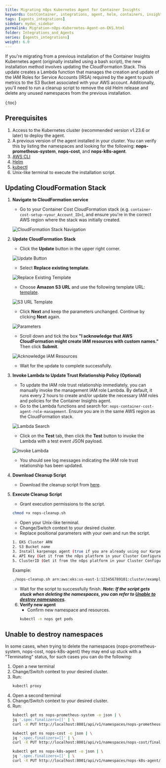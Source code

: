 ```yaml
---
title: Migrating nOps Kubernetes Agent for Container Insights
keywords: CostContainer, integrations, agent, helm, containers, insights
tags: [agents_integrations]
sidebar: mydoc_sidebar
permalink: Migration-nOps-Kubernetes-Agent-on-EKS.html
folder: Integrations_and_Agents
series: [agents_integrations]
weight: 6.0
---
```


If you're migrating from a previous installation of the Container Insights Kubernetes agent (originally installed using a bash script), the new installation method involves updating the CloudFormation Stack. This update creates a Lambda function that manages the creation and update of the IAM Roles for Service Accounts (IRSA) required by the agent to push metrics to the S3 Bucket associated with your AWS account. Additionally, you'll need to run a cleanup script to remove the old Helm release and delete any unused namespaces from the previous installation.

{:toc}

## Prerequisites 

1. Access to the Kubernetes cluster (recommended version v1.23.6 or later) to deploy the agent.
2. A previous version of the agent installed in your cluster. You can verify this by listing the namespaces and looking for the following: **nops-prometheus-system**, **nops-cost**, and **nops-k8s-agent**.
3. [AWS CLI](https://docs.aws.amazon.com/cli/latest/userguide/getting-started-install.html)
4. [Helm](https://helm.sh/)
5. [kubectl](https://kubernetes.io/docs/reference/kubectl/overview/)
6. Unix-like terminal to execute the installation script.

## Updating CloudFormation Stack

1. **Navigate to CloudFormation service**
   - Go to your Container Cost CloudFormation stack (e.g. `container-cost-setup-<your_Account_ID>`), and ensure you're in the correct AWS region where the stack was initially created.
   
   ![CloudFormation Stack Navigation](https://nops-help-site-assets.s3.amazonaws.com/images/container-insights-migration/Screenshot+2024-08-05+at+1.48.50%E2%80%AFp.m..png)

2. **Update CloudFormation Stack**
   - Click the **Update** button in the upper right corner.
   
   ![Update Button](https://nops-help-site-assets.s3.amazonaws.com/images/container-insights-migration/Screenshot+2024-08-05+at+1.49.24%E2%80%AFp.m..png)

   - Select **Replace existing template**.

   ![Replace Existing Template](https://nops-help-site-assets.s3.amazonaws.com/images/container-insights-migration/Screenshot+2024-08-05+at+1.49.49%E2%80%AFp.m..png)

   - Choose **Amazon S3 URL** and use the following template URL: [template](https://nops-rules-lambda-sources.s3.us-west-2.amazonaws.com/container_cost/container-cost-setup-migration.yaml).

   ![S3 URL Template](https://nops-help-site-assets.s3.amazonaws.com/images/container-insights-migration/Screenshot+2024-08-05+at+1.50.09%E2%80%AFp.m..png)

   - Click **Next** and keep the parameters unchanged. Continue by clicking **Next** again.

   ![Parameters](https://nops-help-site-assets.s3.amazonaws.com/images/container-insights-migration/Screenshot+2024-08-05+at+1.50.33%E2%80%AFp.m..png)

   - Scroll down and tick the box **"I acknowledge that AWS CloudFormation might create IAM resources with custom names."** Then click **Submit**.

   ![Acknowledge IAM Resources](https://nops-help-site-assets.s3.amazonaws.com/images/container-insights-migration/Screenshot+2024-08-05+at+1.51.35%E2%80%AFp.m..png)

   - Wait for the update to complete successfully.

3. **Invoke Lambda to Update Trust Relationship Policy (Optional)**
   - To update the IAM role trust relationship immediately, you can manually invoke the management IAM role Lambda. By default, it runs every 2 hours to create and/or update the necessary IAM roles and policies for the Container Insights agent.
   - Go to the Lambda functions and search for: `nops-container-cost-agent-role-management`. Ensure you are in the same AWS region as the CloudFormation stack.

   ![Lambda Search](https://nops-help-site-assets.s3.amazonaws.com/images/container-insights-migration/Screenshot+2024-08-12+at+10.26.08%E2%80%AFp.m..png)

   - Click on the **Test** tab, then click the **Test** button to invoke the Lambda with a test event JSON payload.

   ![Invoke Lambda](https://nops-help-site-assets.s3.amazonaws.com/images/container-insights-migration/Screenshot+2024-08-12+at+10.25.52%E2%80%AFp.m..png)

   - You should see log messages indicating the IAM role trust relationship has been updated.

4. **Download Cleanup Script**
   - Download the cleanup script from [here](https://nops-help-site-assets.s3.amazonaws.com/scripts/nops-cleanup.sh).

5. **Execute Cleanup Script**
   - Grant execution permissions to the script.
   ```bash
   chmod +x nops-cleanup.sh
    ```
    - Open your Unix-like terminal.
    - Change/Switch context to your desired cluster.
    - Replace positional parameters with your own and run the script.
    ```bash
    1. EKS Cluster ARN
    2. S3 Bucket name
    3. Install karpenops agent (true if you are already using our Karpenter agent and want to migrate it or false to not install it)
    4. API Key (Get it from the nOps platform in your Cluster Configuration page, required only if karpenops agent install is true)
    5. ClusterID (Get it from the nOps platform in your Cluster Configuration page, required only if karpenops agent install is true)
    ```
    Example:
    ```bash
    ./nops-cleanup.sh arn:aws:eks:us-east-1:123456789101:cluster/example-cluster nops-container-cost-123456789101 true 1234.a1234a1a123ab1a01234a12a1a1ab1ab a+ABC1
    ```
    - Wait for the script to successfully finish.
***Note: If the script gets stuck when deleting the namespaces, you can refer to [Unable to destroy namespaces](#unable-to-destroy-namespaces).***

    6. **Verify new agent**
        - Confirm new namespace and resources.
        ```bash
        kubectl -n nops get pods
        ```

## Unable to destroy namespaces #
In some cases, when trying to delete the namespaces (nops-prometheus-system, nops-cost, nops-k8s-agent) they may end up stuck with a "Terminating" status, for such cases you can do the following:
1. Open a new terminal
2. Change/Switch context to your desired cluster.
3. Run:
   ```bash
   kubectl proxy
   ```
4. Open a second terminal
5. Change/Switch context to your desired cluster.
6. Run:
   ```bash
   kubectl get ns nops-prometheus-system -o json | \
   jq '.spec.finalizers=[]' | \
   curl -X PUT http://localhost:8001/api/v1/namespaces/nops-prometheus-system/finalize -H "Content-Type: application/json" --data @-
   ```
   ```bash
   kubectl get ns nops-cost -o json | \
   jq '.spec.finalizers=[]' | \
   curl -X PUT http://localhost:8001/api/v1/namespaces/nops-cost/finalize -H "Content-Type: application/json" --data @-
   ```
   ```bash
   kubectl get ns nops-k8s-agent -o json | \
   jq '.spec.finalizers=[]' | \
   curl -X PUT http://localhost:8001/api/v1/namespaces/nops-k8s-agent/finalize -H "Content-Type: application/json" --data @-
   ```